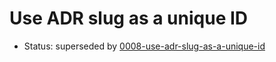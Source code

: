 # Use ADR slug as a unique ID

- Status: superseded by [0008-use-adr-slug-as-a-unique-id](0008-use-adr-slug-as-a-unique-id.md)
